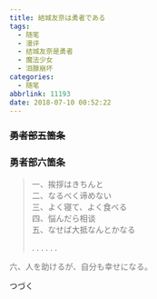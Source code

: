 ```yaml
---
title: 結城友奈は勇者である
tags:
  - 随笔
  - 漫评
  - 结城友奈是勇者
  - 魔法少女
  - 泪腺崩坏
categories:
  - 随笔
abbrlink: 11193
date: 2018-07-10 00:52:22
---
```


### <s>勇者部五箇条</s>

###  勇者部六箇条

> <p style="color:rgb(120, 120, 120)">一、挨拶はきちんと</br>
> 二、なるべく谛めない</br>
> 三、よく寝て、よく食べる</br>
> 四、悩んだら相谈</br>
> 五、なせば大抵なんとかなる</br></p><!--more-->.  .  .  .  .  .</br>
<p style="color:rgb(120, 120, 120)">六、人を助けるが、自分も幸せになる。</br>

<h>つづく<h>